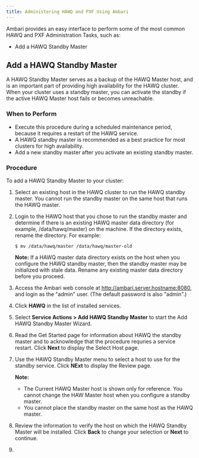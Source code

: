 ```yaml
---
title: Administering HAWQ and PXF Using Ambari
---
```


Ambari provides an easy interface to perform some of the most common HAWQ and PXF Administration Tasks, such as:

* Add a HAWQ Standby Master

## Add a HAWQ Standby Master

A HAWQ Standby Master serves as a backup of the HAWQ Master host, and is an important part of providing high availability for the HAWQ cluster. When your cluster uses a standby master, you can activate the standby if the active HAWQ Master host fails or becomes unreachable.

### When to Perform
* Execute this procedure during a scheduled maintenance period, because it requires a restart of the HAWQ service.
* A HAWQ standby master is recommended as a best practice for most clusters for high availability.
* Add a new standby master after you activate an existing standby master.

### Procedure
To add a HAWQ Standby Master to your cluster:

1.  Select an existing host in the HAWQ cluster to run the HAWQ standby master. You cannot run the standby master on the same host that runs the HAWQ master.
1. Login to the HAWQ host that you chose to run the standby master and determine if there is an existing HAWQ master data directory (for example, /data/hawq/master) on the machine. If the directory exists, rename the directory. For example:
   ```
   $ mv /data/hawq/master /data/hawq/master-old
   ```

   **Note:**  If a HAWQ master data directory exists on the host when you configure the HAWQ standby master, then the standby master may be initialized with stale data. Rename any existing master data directory before you proceed.
1.  Access the Ambari web console at http://ambari.server.hostname:8080, and login as the "admin" user. \(The default password is also "admin".\)
2.  Click **HAWQ** in the list of installed services.
3.  Select **Service Actions > Add HAWQ Standby Master** to start the Add HAWQ Standby Master Wizard.
4.  Read the Get Started page for information about HAWQ the standby master and to acknowledge that the procedure requries a service restart. Click **Next** to display the Select Host page.
5.  Use the HAWQ Standby Master menu to select a host to use for the standby service. Click **NExt** to display the Review page.

    **Note:**
    * The Current HAWQ Master host is shown only for reference. You cannot change the HAW Master host when you configure a standby master.
    * You cannot place the standby master on the same host as the HAWQ master.
6. Review the information to verify the host on which the HAWQ Standby Master will be installed. Click **Back** to change your selection or **Next** to continue.
7.
